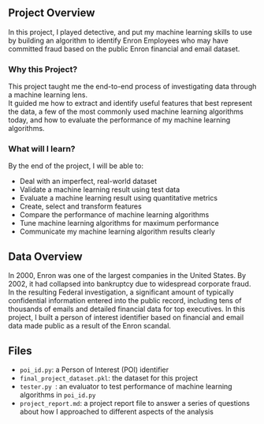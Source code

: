 ## Project Overview
In this project, I played detective, and put my machine learning skills to use by building an algorithm to identify Enron Employees who may have committed fraud based on the public Enron financial and email dataset.

### Why this Project?
This project taught me the end-to-end process of investigating data through a machine learning lens.  
It guided me how to extract and identify useful features that best represent the data, a few of the most commonly used machine learning algorithms today, and how to evaluate the performance of my machine learning algorithms. 

### What will I learn?
By the end of the project, I will be able to:
* Deal with an imperfect, real-world dataset
* Validate a machine learning result using test data
* Evaluate a machine learning result using quantitative metrics
* Create, select and transform features
* Compare the performance of machine learning algorithms
* Tune machine learning algorithms for maximum performance
* Communicate my machine learning algorithm results clearly

## Data Overview
In 2000, Enron was one of the largest companies in the United States. By 2002, it had collapsed into bankruptcy due to widespread corporate fraud. In the resulting Federal investigation, a significant amount of typically confidential information entered into the public record, including tens of thousands of emails and detailed financial data for top executives. In this project, I built a person of interest identifier based on financial and email data made public as a result of the Enron scandal.

## Files
* `poi_id.py`: a Person of Interest (POI) identifier
* `final_project_dataset.pkl`: the dataset for this project
* `tester.py `: an evaluator to test performance of machine learning algorithms in `poi_id.py`
* `project_report.md`: a project report file to answer a series of questions about how I approached to different aspects of the analysis
